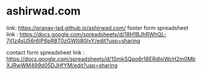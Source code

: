 # ashirwad.com
link: https://pranav-lad.github.io/ashirwad.com/
footer form spreadsheet link : https://docs.google.com/spreadsheets/d/18H1BJhRWhQL-7jI1z4sU56r6IP6pR8T0zGWlIi80IvY/edit?usp=sharing


contact form spreadsheet link : https://docs.google.com/spreadsheets/d/1SmkSQpo6r18ERdlsjWcH2m0MbXJRwWM499d05DJHfYM/edit?usp=sharing
